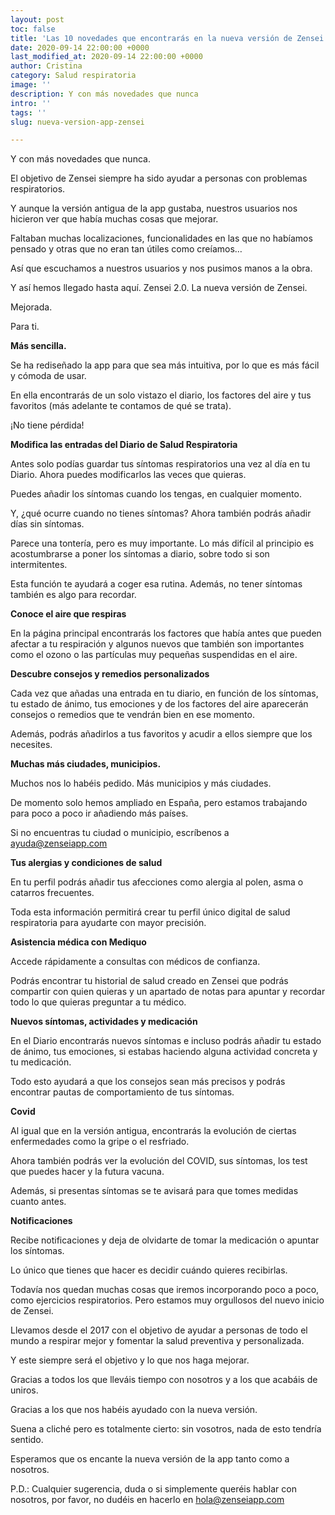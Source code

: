 ```yaml
---
layout: post
toc: false
title: 'Las 10 novedades que encontrarás en la nueva versión de Zensei '
date: 2020-09-14 22:00:00 +0000
last_modified_at: 2020-09-14 22:00:00 +0000
author: Cristina
category: Salud respiratoria
image: ''
description: Y con más novedades que nunca
intro: ''
tags: ''
slug: nueva-version-app-zensei

---
```

Y con más novedades que nunca.

El objetivo de Zensei siempre ha sido ayudar a personas con problemas respiratorios.

Y aunque la versión antigua de la app gustaba, nuestros usuarios nos hicieron ver que había muchas cosas que mejorar.

Faltaban muchas localizaciones, funcionalidades en las que no habíamos pensado y otras que no eran tan útiles como creíamos…

Así que escuchamos a nuestros usuarios y nos pusimos manos a la obra.

Y así hemos llegado hasta aquí. Zensei 2.0. La nueva versión de Zensei.

Mejorada.

Para ti.

**Más sencilla.**

Se ha rediseñado la app para que sea más intuitiva, por lo que es más fácil y cómoda de usar.

En ella encontrarás de un solo vistazo el diario, los factores del aire y tus favoritos (más adelante te contamos de qué se trata).

¡No tiene pérdida!

**Modifica las entradas del Diario de Salud Respiratoria**

Antes solo podías guardar tus síntomas respiratorios una vez al día en tu Diario. Ahora puedes modificarlos las veces que quieras.

Puedes añadir los síntomas cuando los tengas, en cualquier momento.

Y, ¿qué ocurre cuando no tienes síntomas? Ahora también podrás añadir días sin síntomas.

Parece una tontería, pero es muy importante. Lo más difícil al principio es acostumbrarse a poner los síntomas a diario, sobre todo si son intermitentes.

Esta función te ayudará a coger esa rutina. Además, no tener síntomas también es algo para recordar.

**Conoce el aire que respiras**

En la página principal encontrarás los factores que había antes que pueden afectar a tu respiración y algunos nuevos que también son importantes como el ozono o las partículas muy pequeñas suspendidas en el aire.

**Descubre consejos y remedios personalizados**

Cada vez que añadas una entrada en tu diario, en función de los síntomas, tu estado de ánimo, tus emociones y de los factores del aire aparecerán consejos o remedios que te vendrán bien en ese momento.

Además, podrás añadirlos a tus favoritos y acudir a ellos siempre que los necesites.

**Muchas más ciudades, municipios.**

Muchos nos lo habéis pedido. Más municipios y más ciudades.

De momento solo hemos ampliado en España, pero estamos trabajando para poco a poco ir añadiendo más países.

Si no encuentras tu ciudad o municipio, escríbenos a ayuda@zenseiapp.com

**Tus alergias y condiciones de salud**

En tu perfil podrás añadir tus afecciones como alergia al polen, asma o catarros frecuentes.

Toda esta información permitirá crear tu perfil único digital de salud respiratoria para ayudarte con mayor precisión.

**Asistencia médica con Mediquo**

Accede rápidamente a consultas con médicos de confianza.

Podrás encontrar tu historial de salud creado en Zensei que podrás compartir con quien quieras y un apartado de notas para apuntar y recordar todo lo que quieras preguntar a tu médico.

**Nuevos síntomas, actividades y medicación**

En el Diario encontrarás nuevos síntomas e incluso podrás añadir tu estado de ánimo, tus emociones, si estabas haciendo alguna actividad concreta y tu medicación.

Todo esto ayudará a que los consejos sean más precisos y podrás encontrar pautas de comportamiento de tus síntomas.

**Covid**

Al igual que en la versión antigua, encontrarás la evolución de ciertas enfermedades como la gripe o el resfriado.

Ahora también podrás ver la evolución del COVID, sus síntomas, los test que puedes hacer y la futura vacuna.

Además, si presentas síntomas se te avisará para que tomes medidas cuanto antes.

**Notificaciones**

Recibe notificaciones y deja de olvidarte de tomar la medicación o apuntar los síntomas.

Lo único que tienes que hacer es decidir cuándo quieres recibirlas.

Todavía nos quedan muchas cosas que iremos incorporando poco a poco, como ejercicios respiratorios. Pero estamos muy orgullosos del nuevo inicio de Zensei.

Llevamos desde el 2017 con el objetivo de ayudar a personas de todo el mundo a respirar mejor y fomentar la salud preventiva y personalizada.

Y este siempre será el objetivo y lo que nos haga mejorar.

Gracias a todos los que lleváis tiempo con nosotros y a los que acabáis de uniros.

Gracias a los que nos habéis ayudado con la nueva versión.

Suena a cliché pero es totalmente cierto: sin vosotros, nada de esto tendría sentido.

Esperamos que os encante la nueva versión de la app tanto como a nosotros.

P.D.: Cualquier sugerencia, duda o si simplemente queréis hablar con nosotros, por favor, no dudéis en hacerlo en hola@zenseiapp.com